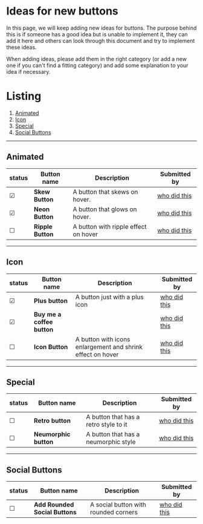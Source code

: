 # Ideas for new buttons

In this page, we will keep adding new ideas for buttons. The purpose behind this is if someone has a good idea but is unable to implement it, they can add it here and others can look through this document and try to implement these ideas.

When adding ideas, please add them in the right category (or add a new one if you can't find a fitting category) and add some explanation to your idea if necessary.

# Listing

1. [Animated](#animated)
2. [Icon](#icon)
3. [Special](#special)
4. [Social Buttons](#socialButtons)

---

## Animated

|status  | Button name    | Description      | Submitted by |
|--------|----------------|------------------|--------------|
| &#9745;| **Skew Button**| A button that skews on hover. |[who did this]("https://exampleuser.com) | 
| &#9745;| **Neon Button**| A button that glows on hover. |[who did this]("https://exampleuser.com) |
| &#9744;| **Ripple Button**| A button with ripple effect on hover | [who did this]("https://exampleuser.com)

---

## Icon

|status  | Button name    | Description      | Submitted by |
|--------|----------------|------------------|--------------|
| &#9745;| **Plus button**| A button just with a plus icon |[who did this]("https://exampleuser.com) | 
| &#9745;| **Buy me a coffee button**|  |[who did this]("https://exampleuser.com) |
| &#9744;| **Icon Button**| A button with icons enlargement and shrink effect on hover | [who did this]("https://exampleuser.com)

---

## Special

|status  | Button name    | Description      | Submitted by |
|--------|----------------|------------------|--------------|
| &#9744;| **Retro button**| A button that has a retro style to it|[who did this]("https://exampleuser.com)|  
| &#9744;| **Neumorphic button**| A button that has a neumorphic style |[who did this]("https://exampleuser.com) |

---

## Social Buttons
|status  | Button name    | Description      | Submitted by |
|--------|----------------|------------------|--------------|
| &#9744;| **Add Rounded Social Buttons** | A social button with rounded corners|[who did this]("https://exampleuser.com)